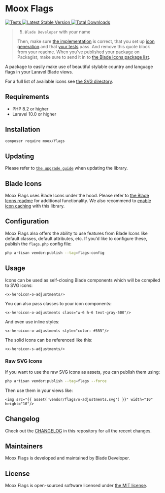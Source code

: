 # Moox Flags

<a href="https://github.com/mooxphp/flags/actions?query=workflow%3ATests">
    <img src="https://github.com/blade-ui-kit/flags/workflows/Tests/badge.svg" alt="Tests">
</a>
<a href="https://packagist.org/packages/moox/flags">
    <img src="https://img.shields.io/packagist/v/moox/flags" alt="Latest Stable Version">
</a>
<a href="https://packagist.org/packages/moox/flags">
    <img src="https://img.shields.io/packagist/dt/moox/flags" alt="Total Downloads">
</a>

> 5. `Blade Developer` with your name
>
> Then, make sure [the implementation](./src) is correct, that you set up [icon generation](https://github.com/blade-ui-kit/blade-icons#generating-icons) and that [your tests](./tests) pass. And remove this quote block from your readme. When you've published your package on Packagist, make sure to send it in to [the Blade Icons package list](https://github.com/blade-ui-kit/blade-icons#icon-packages).

A package to easily make use of beautiful stylable country and language flags in your Laravel Blade views.

For a full list of available icons see [the SVG directory](resources/svg).

## Requirements

-   PHP 8.2 or higher
-   Laravel 10.0 or higher

## Installation

```bash
composer require moox/flags
```

## Updating

Please refer to [`the upgrade guide`](UPGRADE.md) when updating the library.

## Blade Icons

Moox Flags uses Blade Icons under the hood. Please refer to [the Blade Icons readme](https://github.com/blade-ui-kit/blade-icons) for additional functionality. We also recommend to [enable icon caching](https://github.com/blade-ui-kit/blade-icons#caching) with this library.

## Configuration

Moox Flags also offers the ability to use features from Blade Icons like default classes, default attributes, etc. If you'd like to configure these, publish the `flags.php` config file:

```bash
php artisan vendor:publish --tag=flags-config
```

## Usage

Icons can be used as self-closing Blade components which will be compiled to SVG icons:

```blade
<x-heroicon-o-adjustments/>
```

You can also pass classes to your icon components:

```blade
<x-heroicon-o-adjustments class="w-6 h-6 text-gray-500"/>
```

And even use inline styles:

```blade
<x-heroicon-o-adjustments style="color: #555"/>
```

The solid icons can be referenced like this:

```blade
<x-heroicon-s-adjustments/>
```

### Raw SVG Icons

If you want to use the raw SVG icons as assets, you can publish them using:

```bash
php artisan vendor:publish --tag=flags --force
```

Then use them in your views like:

```blade
<img src="{{ asset('vendor/flags/o-adjustments.svg') }}" width="10" height="10"/>
```

## Changelog

Check out the [CHANGELOG](CHANGELOG.md) in this repository for all the recent changes.

## Maintainers

Moox Flags is developed and maintained by Blade Developer.

## License

Moox Flags is open-sourced software licensed under [the MIT license](LICENSE.md).

